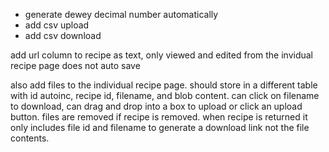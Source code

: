  - generate dewey decimal number automatically
 - add csv upload
 - add csv download

add url column to recipe as text, only viewed and edited from the invidual recipe page does not auto save

also add files to the individual recipe page. should store in a different table with id autoinc, recipe id, filename, and blob content. can click on filename to download, can drag and drop into a box to upload or click an upload button. files are removed if recipe is removed. when recipe is returned it only includes file id and filename to generate a download link not the file contents.
